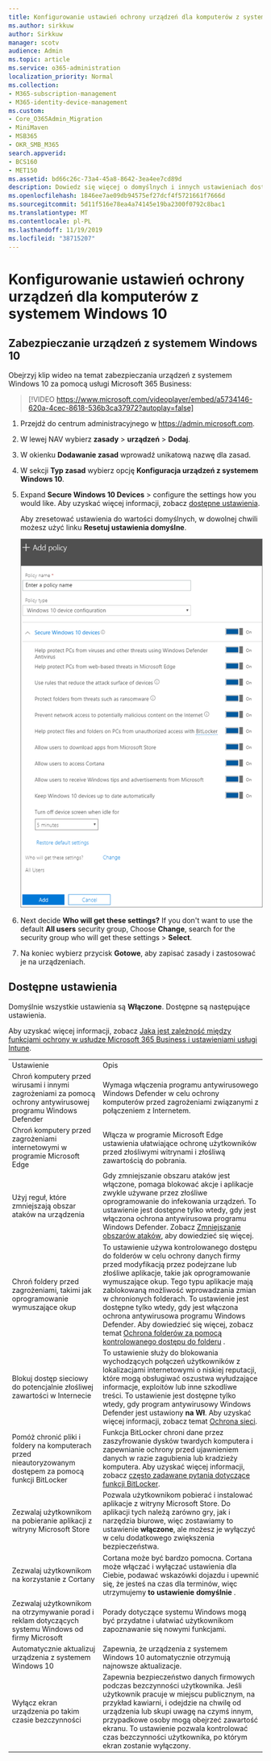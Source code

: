 ```yaml
---
title: Konfigurowanie ustawień ochrony urządzeń dla komputerów z systemem Windows 10
ms.author: sirkkuw
author: Sirkkuw
manager: scotv
audience: Admin
ms.topic: article
ms.service: o365-administration
localization_priority: Normal
ms.collection:
- M365-subscription-management
- M365-identity-device-management
ms.custom:
- Core_O365Admin_Migration
- MiniMaven
- MSB365
- OKR_SMB_M365
search.appverid:
- BCS160
- MET150
ms.assetid: bd66c26c-73a4-45a8-8642-3ea4ee7cd89d
description: Dowiedz się więcej o domyślnych i innych ustawieniach dostępnych w Microsoft 365 Business, aby zabezpieczyć urządzenia z systemem Windows 10.
ms.openlocfilehash: 1846ee7ae09db94575ef27dcf4f5721661f7666d
ms.sourcegitcommit: 5d11f516e78ea4a74145e19ba2300f0792c8bac1
ms.translationtype: MT
ms.contentlocale: pl-PL
ms.lasthandoff: 11/19/2019
ms.locfileid: "38715207"
---
```

# <a name="set-device-protection-settings-for-windows-10-pcs"></a>Konfigurowanie ustawień ochrony urządzeń dla komputerów z systemem Windows 10

## <a name="secure-windows-10-devices"></a>Zabezpieczanie urządzeń z systemem Windows 10

Obejrzyj klip wideo na temat zabezpieczania urządzeń z systemem Windows 10 za pomocą usługi Microsoft 365 Business:
  
> [!VIDEO https://www.microsoft.com/videoplayer/embed/a5734146-620a-4cec-8618-536b3ca37972?autoplay=false]
  
1. Przejdź do centrum administracyjnego w <a href="https://go.microsoft.com/fwlink/p/?linkid=837890" target="_blank">https://admin.microsoft.com</a>. 
    
2. W lewej NAV wybierz **zasady** \> **urządzeń** \> **Dodaj**.
  
3. W okienku **Dodawanie zasad** wprowadź unikatową nazwę dla zasad. 
    
4. W sekcji **Typ zasad** wybierz opcję **Konfiguracja urządzeń z systemem Windows 10**.
    
5. Expand **Secure Windows 10 Devices** \> configure the settings how you would like. Aby uzyskać więcej informacji, zobacz [dostępne ustawienia](#available-settings). 
    
    Aby zresetować ustawienia do wartości domyślnych, w dowolnej chwili możesz użyć linku **Resetuj ustawienia domyślne**. 
    
    ![Add policy pane with Windows 10 Device configuration selected](media/fa9e2dc2-7eae-4c96-af34-765a1f641ecf.png)
  
6. Next decide **Who will get these settings?** If you don't want to use the default **All users** security group, Choose **Change**, search for the security group who will get these settings \> **Select**.
    
7. Na koniec wybierz przycisk **Gotowe**, aby zapisać zasady i zastosować je na urządzeniach. 
    
## <a name="available-settings"></a>Dostępne ustawienia

Domyślnie wszystkie ustawienia są **Włączone**. Dostępne są następujące ustawienia.
  
Aby uzyskać więcej informacji, zobacz [Jaka jest zależność między funkcjami ochrony w usłudze Microsoft 365 Business i ustawieniami usługi Intune](map-protection-features-to-intune-settings.md). 
  
|||
|:-----|:-----|
|Ustawienie  <br/> |Opis  <br/> |
|Chroń komputery przed wirusami i innymi zagrożeniami za pomocą ochrony antywirusowej programu Windows Defender  <br/> |Wymaga włączenia programu antywirusowego Windows Defender w celu ochrony komputerów przed zagrożeniami związanymi z połączeniem z Internetem.  <br/> |
|Chroń komputery przed zagrożeniami internetowymi w programie Microsoft Edge  <br/> |Włącza w programie Microsoft Edge ustawienia ułatwiające ochronę użytkowników przed złośliwymi witrynami i złośliwą zawartością do pobrania.  <br/> |
|Użyj reguł, które zmniejszają obszar ataków na urządzenia  <br/> |Gdy zmniejszanie obszaru ataków jest włączone, pomaga blokować akcje i aplikacje zwykle używane przez złośliwe oprogramowanie do infekowania urządzeń. To ustawienie jest dostępne tylko wtedy, gdy jest włączona ochrona antywirusowa programu Windows Defender. Zobacz [Zmniejszanie obszarów ataków](https://docs.microsoft.com/windows/security/threat-protection/microsoft-defender-atp/exploit-protection), aby dowiedzieć się więcej.  <br/> |
|Chroń foldery przed zagrożeniami, takimi jak oprogramowanie wymuszające okup  <br/> |To ustawienie używa kontrolowanego dostępu do folderów w celu ochrony danych firmy przed modyfikacją przez podejrzane lub złośliwe aplikacje, takie jak oprogramowanie wymuszające okup. Tego typu aplikacje mają zablokowaną możliwość wprowadzania zmian w chronionych folderach. To ustawienie jest dostępne tylko wtedy, gdy jest włączona ochrona antywirusowa programu Windows Defender. Aby dowiedzieć się więcej, zobacz temat [Ochrona folderów za pomocą kontrolowanego dostępu do folderu](https://docs.microsoft.com/configmgr/protect/deploy-use/create-deploy-exploit-guard-policy#bkmk_CFA) .  <br/> |
|Blokuj dostęp sieciowy do potencjalnie złośliwej zawartości w Internecie  <br/> |To ustawienie służy do blokowania wychodzących połączeń użytkowników z lokalizacjami internetowymi o niskiej reputacji, które mogą obsługiwać oszustwa wyłudzające informacje, exploitów lub inne szkodliwe treści. To ustawienie jest dostępne tylko wtedy, gdy program antywirusowy Windows Defender jest ustawiony **na Wł**. Aby uzyskać więcej informacji, zobacz temat [Ochrona sieci](https://docs.microsoft.com/windows/security/threat-protection/windows-defender-antivirus/configure-real-time-protection-windows-defender-antivirus).  <br/> |
|Pomóż chronić pliki i foldery na komputerach przed nieautoryzowanym dostępem za pomocą funkcji BitLocker  <br/> |Funkcja BitLocker chroni dane przez zaszyfrowanie dysków twardych komputera i zapewnianie ochrony przed ujawnieniem danych w razie zagubienia lub kradzieży komputera. Aby uzyskać więcej informacji, zobacz [często zadawane pytania dotyczące funkcji BitLocker](https://go.microsoft.com/fwlink/?linkid=871000).  <br/> |
|Zezwalaj użytkownikom na pobieranie aplikacji z witryny Microsoft Store  <br/> |Pozwala użytkownikom pobierać i instalować aplikacje z witryny Microsoft Store. Do aplikacji tych należą zarówno gry, jak i narzędzia biurowe, więc zostawiamy to ustawienie **włączone**, ale możesz je wyłączyć w celu dodatkowego zwiększenia bezpieczeństwa.  <br/> |
|Zezwalaj użytkownikom na korzystanie z Cortany  <br/> |Cortana może być bardzo pomocna. Cortana może włączać i wyłączać ustawienia dla Ciebie, podawać wskazówki dojazdu i upewnić się, że jesteś na czas dla terminów, więc utrzymujemy **to ustawienie domyślnie** .  <br/> |
|Zezwalaj użytkownikom na otrzymywanie porad i reklam dotyczących systemu Windows od firmy Microsoft  <br/> |Porady dotyczące systemu Windows mogą być przydatne i ułatwiać użytkownikom zapoznawanie się nowymi funkcjami.  <br/> |
|Automatycznie aktualizuj urządzenia z systemem Windows 10  <br/> |Zapewnia, że urządzenia z systemem Windows 10 automatycznie otrzymują najnowsze aktualizacje.  <br/> |
|Wyłącz ekran urządzenia po takim czasie bezczynności  <br/> |Zapewnia bezpieczeństwo danych firmowych podczas bezczynności użytkownika. Jeśli użytkownik pracuje w miejscu publicznym, na przykład kawiarni, i odejdzie na chwilę od urządzenia lub skupi uwagę na czymś innym, przypadkowe osoby mogą obejrzeć zawartość ekranu. To ustawienie pozwala kontrolować czas bezczynności użytkownika, po którym ekran zostanie wyłączony.  <br/> |
